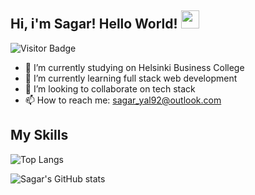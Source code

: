 ## Hi, i'm Sagar! Hello World! <img src="https://github.com/sagar-aryal/sagar-aryal/Images/Hi.gif" width="29px">

![Visitor Badge](https://visitor-badge.laobi.icu/badge?page_id=sagar-aryal)

- 🔭 I’m currently studying on Helsinki Business College
- 🌱 I’m currently learning full stack web development
- 👯 I’m looking to collaborate on tech stack
- 📫 How to reach me: sagar_yal92@outlook.com

## My Skills

![Top Langs ](https://github-readme-stats.vercel.app/api/top-langs/?username=sagar-aryal&hide=TeX&layout=compact&theme=dark&title_color=2d81e2&text_color=fff)

![Sagar's GitHub stats](https://github-readme-stats.vercel.app/api?username=sagar-aryal&show_icons=true&theme=dark&title_color=2d81e2&text_color=fff&icon_color=ffff00)
